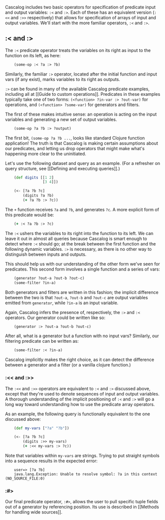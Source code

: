 Cascalog includes two basic operators for specification of predicate input and output variables: `:<` and `:>`. Each of these has an equivalent version (`:<<` and `:>>` respectively) that allows for specification of arrays of input and output variables. We'll start with the more familiar operators, `:<` and `:>`.

## :< and :> ##

The `:<` predicate operator treats the variables on its right as input to the function on its left, as here:

```clojure
    (some-op :< ?a :> ?b)
```

Similarly, the familiar `:>` operator, located after the initial function and input vars (if any exist), marks variables to its right as outputs.

`:>` can be found in many of the available Cascalog predicate examples, including all at [[Guide to custom operations]]. Predicates in these examples typically take one of two forms: `(<function> ?in-var :> ?out-var)` for operations, and `(<function> ?some-var)` for generators and filters.

The first of these makes intuitive sense: an operation is acting on the input variables and generating a new set of output variables.

```clojure
    (some-op ?a ?b :> ?output)
```

The first bit, `(some-op ?a ?b ...`, looks like standard Clojure function application! The truth is that Cascalog is making certain assumptions about our predicates, and letting us drop operators that might make what's happening more clear to the uninitiated.

Let's use the following dataset and query as an example. (For a refresher on query structure, see [[Defining and executing queries]].)

```clojure
    (def digits [[1 2]
                 [3 4]])

    (<- [?a ?b ?c]
        (digits ?a ?b)
        (+ ?a ?b :> ?c))
```

The `+` function receives `?a` and `?b`, and generates `?c`. A more explicit form of this predicate would be:

```clojure
    (+ :< ?a ?b :> ?c)
```

The `:<` ushers the variables to its right into the function to its left. We can leave it out in almost all queries because Cascalog is smart enough to detect where `:<` should go; at the break between the first function and the following dynamic variables. `:>` is necessary, as there is no other way to distinguish between inputs and outputs.

This should help us with our understanding of the other form we've seen for predicates. This second form involves a single function and a series of vars:

```clojure
    (generator ?out-a ?out-b ?out-c)
    (some-filter ?in-a)
```

Both generators and filters are written in this fashion; the implicit difference between the two is that `?out-a`, `?out-b` and `?out-c` are output variables emitted from `generator`, while `?in-a` is an input variable.

Again, Cascalog infers the presence of, respectively, the `:>` and `:<` operators. Our generator could be written like so:

```clojure
    (generator :> ?out-a ?out-b ?out-c)
```

After all, what is a generator but a function with no input vars? Similarly, our filtering predicate can be written as:

```clojure
    (some-filter :< ?in-a)
```

Cascalog implicitly makes the right choice, as it can detect the difference between a generator and a filter (or a vanilla clojure function.)

### :<< and :>> ###

The `:<<` and `:>>` operators are equivalent to `:<` and `:>` discussed above, except that they're used to denote sequences of input and output variables. A thorough understanding of the implicit positioning of `:<` and `:>` will go a long way toward understanding how to use the predicate array operators.

As an example, the following query is functionally equivalent to the one discussed above:

```clojure
    (def my-vars ["?a" "?b"])

    (<- [?a ?b ?c]
        (digits :>> my-vars)
        (+ :<< my-vars :> ?c))
```

Note that variables within `my-vars` are strings. Trying to put straight symbols into a sequence results in the expected error:

```shell
    user=> [?a ?b]
    java.lang.Exception: Unable to resolve symbol: ?a in this context (NO_SOURCE_FILE:0)
```

### :#> ###

Our final predicate operator, `:#>`, allows the user to pull specific tuple fields out of a generator by referencing position. Its use is described in [[Methods for handling wide sources]].
